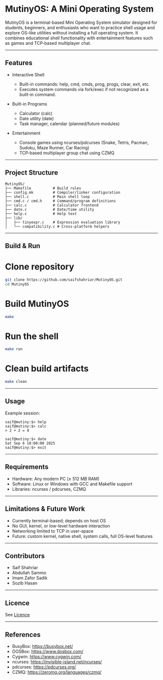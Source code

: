 # MutinyOS: A Mini Operating System

MutinyOS is a terminal-based Mini Operating System simulator designed for
students, beginners, and enthusiasts who want to practice shell usage and
explore OS-like utilities without installing a full operating system. It
combines educational shell functionality with entertainment features such as
games and TCP-based multiplayer chat.

---

## Features

- Interactive Shell

  - Built-in commands: help, cmd, cmds, prog, progs, clear, exit, etc.
  - Executes system commands via fork/exec if not recognized as a built-in
    command.

- Built-in Programs

  - Calculator (calc)
  - Date utility (date)
  - Task manager, calendar (planned/future modules)

- Entertainment
  - Console games using ncurses/pdcurses (Snake, Tetris, Pacman, Sudoku, Maze
    Runner, Car Racing)
  - TCP-based multiplayer group chat using CZMQ

---

## Project Structure

```
MutinyOS/
├── Makefile          # Build rules
├── config.mk         # Compiler/linker configuration
├── shell.c           # Main shell loop
├── cmd.c / cmd.h     # Command/program definitions
├── calc.c            # Calculator frontend
├── date.c            # Date/time utility
├── help.c            # Help text
├── lib/
│   ├── tinyexpr.c    # Expression evaluation library
│   └── compatibility.c # Cross-platform helpers
```

---

## Build & Run

# Clone repository

```bash
git clone https://github.com/saifshahriar/MutinyOS.git
cd MutinyOS
```

# Build MutinyOS

```bash
make
```

# Run the shell

```bash
make run
```

# Clean build artifacts

```bash
make clean
```

---

## Usage

Example session:

```fish
saif@mutiny:$> help
saif@mutiny:$> calc
> 2 + 2 = 4

saif@mutiny:$> date
Sat Sep 6 18:00:00 2025
saif@mutiny:$> exit
```

---

## Requirements

- Hardware: Any modern PC (≥ 512 MB RAM)
- Software: Linux or Windows with GCC and Makefile support
- Libraries: ncurses / pdcurses, CZMQ

---

## Limitations & Future Work

- Currently terminal-based; depends on host OS
- No GUI, kernel, or low-level hardware interaction
- Networking limited to TCP in user-space
- Future: custom kernel, native shell, system calls, full OS-level features

---

## Contributors

- Saif Shahriar
- Abdullah Sammo
- Imam Zafor Sadik
- Sozib Hasan

---

## Licence

See [Licence](./LICENSE)

---

## References

- BusyBox: https://busybox.net/
- DOSBox: https://www.dosbox.com/
- Cygwin: https://www.cygwin.com/
- ncurses: https://invisible-island.net/ncurses/
- pdcurses: https://pdcurses.org/
- CZMQ: https://zeromq.org/languages/czmq/
